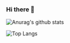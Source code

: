 ### Hi there 👋


![Anurag's github stats](https://github-readme-stats.vercel.app/api?username=leeyunhyuk&show_icons=true&theme=tokyonight)

![Top Langs](https://github-readme-stats.vercel.app/api/top-langs/?username=leeyunhyuk&layout=compact&theme=dracula)
